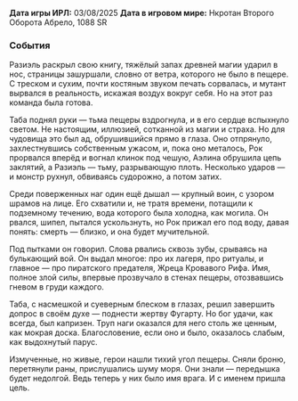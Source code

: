 **Дата игры ИРЛ:** 03/08/2025
**Дата в игровом мире:** Нкротан Второго Оборота Абрело, 1088 SR
### События 
Разиэль раскрыл свою книгу, тяжёлый запах древней магии ударил в нос, страницы зашуршали, словно от ветра, которого не было в пещере. С треском и сухим, почти костяным звуком печать сорвалась, и мутант вырвался в реальность, искажая воздух вокруг себя. Но на этот раз команда была готова.

Таба поднял руки — тьма пещеры вздрогнула, и в его сердце вспыхнуло светом. Не настоящим, иллюзией, сотканной из магии и страха. Но для чудовища это был ад, обрушившийся прямо в глаза. Оно отпрянуло, захлестнувшись собственным ужасом, и, пока оно металось, Рок прорвался вперёд и вогнал клинок под чешую, Аэлина обрушила цепь заклятий, а Разиэль — тьму, разрывающую плоть. Несколько ударов — и монстр рухнул, обвиваясь судорожно, а потом затих.

Среди поверженных наг один ещё дышал — крупный воин, с узором шрамов на лице. Его схватили и, не тратя времени, потащили к подземному течению, вода которого была холодна, как могила. Он рвался, шипел, пытался ускользнуть, но Рок прижал его под воду, давая понять: смерть — близко, и она будет мучительной.

Под пытками он говорил. Слова рвались сквозь зубы, срываясь на булькающий вой. Он выдал многое: про их лагеря, про ритуалы, и главное — про пиратского предателя, Жреца Кровавого Рифа. Имя, полное злой силы, впервые прозвучало в стенах пещеры, отозвавшись гневом в груди каждого.

Таба, с насмешкой и суеверным блеском в глазах, решил завершить допрос в своём духе — поднести жертву Фугарту. Но бог удачи, как всегда, был капризен. Труп наги оказался для него столь же ценным, как мокрая доска. Благословение, если оно и было, оказалось слабым, как выдохнутый парус.

Измученные, но живые, герои нашли тихий угол пещеры. Сняли броню, перетянули раны, прислушались  шуму моря. Они знали — передышка будет недолгой. Ведь теперь у них было имя врага. И с именем пришла цель.